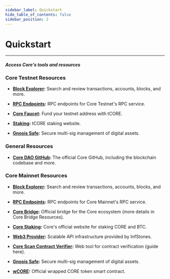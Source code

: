 ```yaml
---
sidebar_label: Quickstart
hide_table_of_contents: false
sidebar_position: 2
---
```


# Quickstart
---

#### _Access Core's tools and resources_

### Core Testnet Resources

* **[Block Explorer](https://scan.test.btcs.network/):** Search and review transactions, accounts, blocks, and more.

* **[RPC Endpoints](https://chainlist.org/chain/1115):** RPC endpoints for Core Testnet's RPC service.

* **[Core Faucet](https://scan.test.btcs.network/faucet):** Fund your testnet address with tCORE.

* **[Staking](https://stake.test.btcs.network/):** tCORE staking website.

* **[Gnosis Safe](https://safe.test.btcs.network/welcome):** Secure multi-sig management of digital assets.

### General Resources

* **[Core DAO GitHub](https://github.com/coredao-org):** The official Core GitHub, including the blockchain codebase and more.

### Core Mainnet Resources

* **[Block Explorer](https://scan.coredao.org/):** Search and review transactions, accounts, blocks, and more.

* **[RPC Endpoints](https://chainlist.org/chain/1116):** RPC endpoints for Core Mainnet's RPC service.

* **[Core Bridge](https://bridge.coredao.org/):** Official bridge for the Core ecosystem (more details in Core Bridge Resources).

* **[Core Staking](https://stake.coredao.org/):** Core's official website for staking CORE and BTC.

* **[Web3 Provider](https://cloud.infstones.com/login):** Scalable API infrastructure provided by InfStones.

* **[Core Scan Contract Verifier](https://scan.coredao.org/verifyContract):** Web tool for contract verification (guide here).

* **[Gnosis Safe](https://safe.coredao.org/welcome):** Secure multi-sig management of digital assets.

* **[wCORE](https://scan.coredao.org/address/0x191e94fa59739e188dce837f7f6978d84727ad01):** Official wrapped CORE token smart contract.

